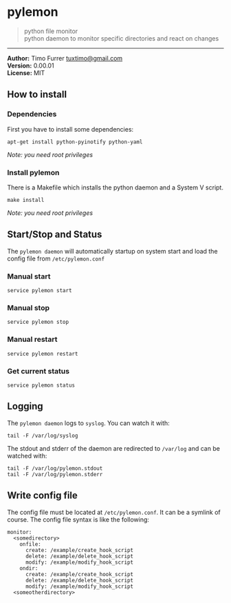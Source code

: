 # pylemon
> python file monitor <br>
> python daemon to monitor specific directories and react on changes

***

**Author:** Timo Furrer <tuxtimo@gmail.com> <br>
**Version:** 0.00.01 <br>
**License:** MIT <br>

## How to install

### Dependencies
First you have to install some dependencies:

    apt-get install python-pyinotify python-yaml

*Note: you need root privileges*

### Install pylemon
There is a Makefile which installs the python daemon and a System V script.

    make install

*Note: you need root privileges*

## Start/Stop and Status
The `pylemon daemon` will automatically startup on system start and load the config file from `/etc/pylemon.conf` <br>

### Manual start

    service pylemon start

### Manual stop

    service pylemon stop

### Manual restart

    service pylemon restart

### Get current status

    service pylemon status


## Logging
The `pylemon daemon` logs to `syslog`. You can watch it with:

    tail -F /var/log/syslog

The stdout and stderr of the daemon are redirected to `/var/log` and can be watched with:

    tail -F /var/log/pylemon.stdout
    tail -F /var/log/pylemon.stderr

## Write config file

The config file must be located at `/etc/pylemon.conf`. It can be a symlink of course.
The config file syntax is like the following:

    monitor:
      <somedirectory>
        onfile:
          create: /example/create_hook_script
          delete: /example/delete_hook_script
          modify: /example/modify_hook_script
        ondir:
          create: /example/create_hook_script
          delete: /example/delete_hook_script
          modify: /example/modify_hook_script
      <someotherdirectory>
